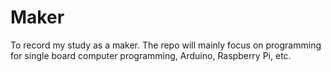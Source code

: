 # Maker

To record my study as a maker. The repo will mainly focus on programming for single board computer programming, Arduino, Raspberry Pi, etc.
